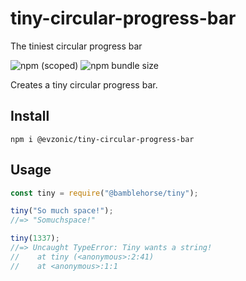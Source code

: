 # tiny-circular-progress-bar

The tiniest circular progress bar

![npm (scoped)](https://img.shields.io/npm/v/@evzonic/tiny-circular-progress-bar)
![npm bundle size](https://img.shields.io/bundlephobia/min/@evzonic/tiny-circular-progress-bar)

Creates a tiny circular progress bar.

## Install

```
npm i @evzonic/tiny-circular-progress-bar
```

## Usage

```js
const tiny = require("@bamblehorse/tiny");

tiny("So much space!");
//=> "Somuchspace!"

tiny(1337);
//=> Uncaught TypeError: Tiny wants a string!
//    at tiny (<anonymous>:2:41)
//    at <anonymous>:1:1
```
